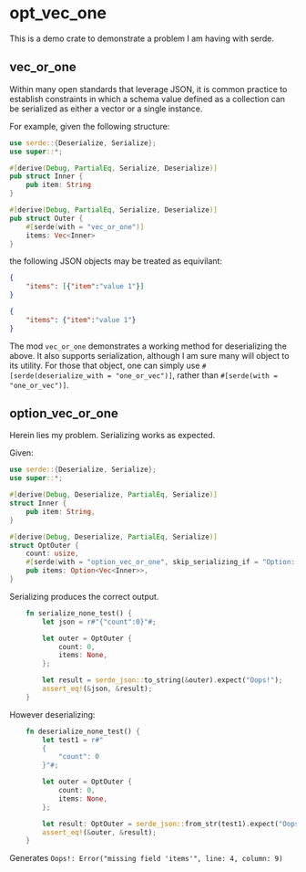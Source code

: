 # opt_vec_one

This is a demo crate to demonstrate a problem I am having with serde.

## vec_or_one
Within many open standards that leverage JSON, it is common practice to establish
constraints in which a schema value defined as a collection can be serialized as either a vector or a single instance.

For example, given the following structure:

```rust
use serde::{Deserialize, Serialize};
use super::*;

#[derive(Debug, PartialEq, Serialize, Deserialize)]
pub struct Inner {
    pub item: String
}

#[derive(Debug, PartialEq, Serialize, Deserialize)]
pub struct Outer {
    #[serde(with = "vec_or_one")]
    items: Vec<Inner>
}
```

the following JSON objects may be treated as equivilant:

```json
{
    "items": [{"item":"value 1"}]
}
```

```json
{
    "items": {"item":"value 1"}
}
```

The mod `vec_or_one` demonstrates a working method for deserializing the above. It also supports serialization, although I am sure many will object to its utility.  For those that object, one can simply use
`#[serde(deserialize_with = "one_or_vec")]`, rather than
`#[serde(with = "one_or_vec")]`.

## option_vec_or_one

Herein lies my problem.  Serializing works as expected.

Given:

```rust
use serde::{Deserialize, Serialize};
use super::*;

#[derive(Debug, Deserialize, PartialEq, Serialize)]
struct Inner {
    pub item: String,
}

#[derive(Debug, Deserialize, PartialEq, Serialize)]
struct OptOuter {
    count: usize,
    #[serde(with = "option_vec_or_one", skip_serializing_if = "Option::is_none")]
    pub items: Option<Vec<Inner>>,
}
```

Serializing produces the correct output.
```rust
    fn serialize_none_test() {
        let json = r#"{"count":0}"#;

        let outer = OptOuter {
            count: 0,
            items: None,
        };

        let result = serde_json::to_string(&outer).expect("Oops!");
        assert_eq!(&json, &result);
    }
```

However deserializing:

```rust
    fn deserialize_none_test() {
        let test1 = r#"
        {
            "count": 0
        }"#;

        let outer = OptOuter {
            count: 0,
            items: None,
        };

        let result: OptOuter = serde_json::from_str(test1).expect("Oops!");
        assert_eq!(&outer, &result);
    }
```
Generates `Oops!: Error("missing field 'items'", line: 4, column: 9)`